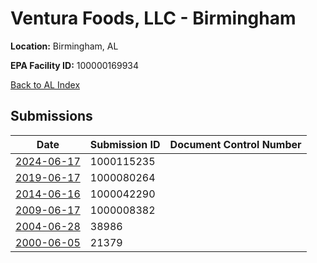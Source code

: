 # Ventura Foods, LLC - Birmingham

**Location:** Birmingham, AL

**EPA Facility ID:** 100000169934

[Back to AL Index](../../index.md)

## Submissions

| Date | Submission ID | Document Control Number |
|------|--------------|-------------------------|
| [2024-06-17](submissions/1000115235.md) | 1000115235 |  |
| [2019-06-17](submissions/1000080264.md) | 1000080264 |  |
| [2014-06-16](submissions/1000042290.md) | 1000042290 |  |
| [2009-06-17](submissions/1000008382.md) | 1000008382 |  |
| [2004-06-28](submissions/38986.md) | 38986 |  |
| [2000-06-05](submissions/21379.md) | 21379 |  |
